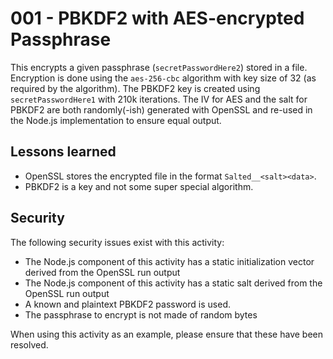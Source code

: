 # 001 - PBKDF2 with AES-encrypted Passphrase

This encrypts a given passphrase (`secretPasswordHere2`) stored in a file.
Encryption is done using the `aes-256-cbc` algorithm with key size of 32 (as
required by the algorithm). The PBKDF2 key is created using `secretPasswordHere1`
with 210k iterations. The IV for AES and the salt for PBKDF2 are both randomly(-ish)
generated with OpenSSL and re-used in the Node.js implementation to ensure
equal output.

## Lessons learned
* OpenSSL stores the encrypted file in the format `Salted__<salt><data>`.
* PBKDF2 is a key and not some super special algorithm.

## Security
The following security issues exist with this activity:

* The Node.js component of this activity has a static initialization vector
  derived from the OpenSSL run output
* The Node.js component of this activity has a static salt
  derived from the OpenSSL run output
* A known and plaintext PBKDF2 password is used.
* The passphrase to encrypt is not made of random bytes

When using this activity as an example, please ensure that these have been resolved.